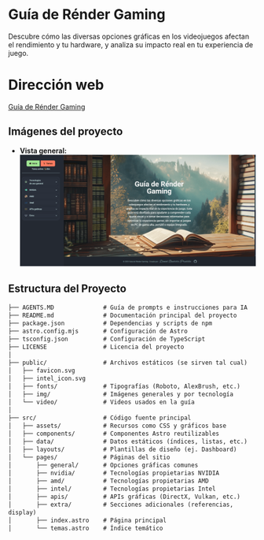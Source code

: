 # Guía de Rénder Gaming

Descubre cómo las diversas opciones gráficas en los videojuegos afectan el rendimiento y tu hardware, y
analiza su impacto real en tu experiencia de juego.

# Dirección web

[Guía de Rénder Gaming](https://guiarendergaming.pages.dev/)

## Imágenes del proyecto

- **Vista general:**
  ![general](ImgReadme/portada.png)

## Estructura del Proyecto

```text
├── AGENTS.MD              # Guía de prompts e instrucciones para IA
├── README.md              # Documentación principal del proyecto
├── package.json           # Dependencias y scripts de npm
├── astro.config.mjs       # Configuración de Astro
├── tsconfig.json          # Configuración de TypeScript
├── LICENSE                # Licencia del proyecto
│
├── public/                # Archivos estáticos (se sirven tal cual)
│   ├── favicon.svg
│   ├── intel_icon.svg
│   ├── fonts/             # Tipografías (Roboto, AlexBrush, etc.)
│   ├── img/               # Imágenes generales y por tecnología
│   └── video/             # Videos usados en la guía
│
├── src/                   # Código fuente principal
│   ├── assets/            # Recursos como CSS y gráficos base
│   ├── components/        # Componentes Astro reutilizables
│   ├── data/              # Datos estáticos (índices, listas, etc.)
│   ├── layouts/           # Plantillas de diseño (ej. Dashboard)
│   └── pages/             # Páginas del sitio
│       ├── general/       # Opciones gráficas comunes
│       ├── nvidia/        # Tecnologías propietarias NVIDIA
│       ├── amd/           # Tecnologías propietarias AMD
│       ├── intel/         # Tecnologías propietarias Intel
│       ├── apis/          # APIs gráficas (DirectX, Vulkan, etc.)
│       ├── extra/         # Secciones adicionales (referencias, display)
│       ├── index.astro    # Página principal
│       └── temas.astro    # Índice temático
```
